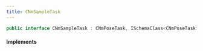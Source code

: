 ```yaml
---
title: CNmSampleTask
---
```


```csharp
public interface CNmSampleTask : CNmPoseTask, ISchemaClass<CNmPoseTask>, ISchemaClass<CNmSampleTask>, ISchemaField, ISchemaClass, INativeHandle
```

#### Implements

